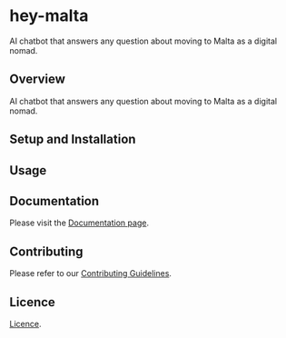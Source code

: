 # hey-malta
AI chatbot that answers any question about moving to Malta as a digital nomad.

## Overview

AI chatbot that answers any question about moving to Malta as a digital nomad.

## Setup and Installation


## Usage


## Documentation

Please visit the [Documentation page](DOCUMENTATION.md).

## Contributing

Please refer to our [Contributing Guidelines](CONTRIBUTING.md).

## Licence

[Licence](LICENCE.md).